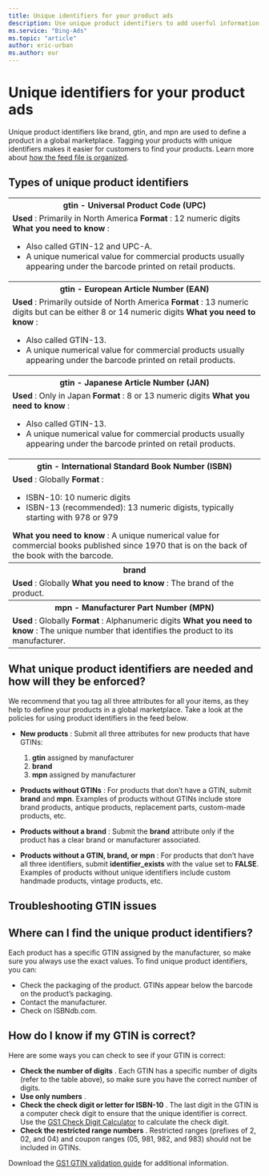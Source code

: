 ```yaml
---
title: Unique identifiers for your product ads
description: Use unique product identifiers to add userful information to your products.
ms.service: "Bing-Ads"
ms.topic: "article"
author: eric-urban
ms.author: eur
---
```


# Unique identifiers for your product ads

Unique product identifiers like brand, gtin, and mpn are used to define a product in a global marketplace. Tagging your products with unique identifiers makes it easier for customers to find your products. Learn more about [how the feed file is organized](./hlp_BA_CONC_AboutBingMerchantCenterCatalogFile.md).

## Types of unique product identifiers

<table>
  <tr>
    <th scope="col">gtin - Universal Product Code (UPC)</th>
  </tr>
  <tr>
    <td>
      <para>
          <strong>Used</strong> : Primarily in North America
        </para>
      <para>
          <strong>Format</strong> : 12 numeric digits
        </para>
      <para>
          <strong>What you need to know</strong> :
          <ul><li>Also called GTIN-12 and UPC-A.</li><li>A unique numerical value for commercial products usually appearing under the barcode printed on retail products.</li></ul></para>
    </td>
  </tr>
  <tr>
    <th scope="col">gtin - European Article Number (EAN)</th>
  </tr>
  <tr>
    <td>
      <para>
          <strong>Used</strong> : Primarily outside of North America
        </para>
      <para>
          <strong>Format</strong> : 13 numeric digits but can be either 8 or 14 numeric digits
        </para>
      <para>
          <strong>What you need to know</strong> :
          <ul><li>Also called GTIN-13.</li><li>A unique numerical value for commercial products usually appearing under the barcode printed on retail products.</li></ul></para>
    </td>
  </tr>
  <tr>
    <th scope="col">gtin - Japanese Article Number (JAN)</th>
  </tr>
  <tr>
    <td>
      <para>
          <strong>Used</strong> : Only in Japan
        </para>
      <para>
          <strong>Format</strong> : 8 or 13 numeric digits
        </para>
      <para>
          <strong>What you need to know</strong> :
          <ul><li>Also called GTIN-13.</li><li>A unique numerical value for commercial products usually appearing under the barcode printed on retail products.</li></ul></para>
    </td>
  </tr>
  <tr>
    <th scope="col">gtin - International Standard Book Number (ISBN)</th>
  </tr>
  <tr>
    <td>
      <para>
          <strong>Used</strong> : Globally
        </para>
      <para>
          <strong>Format</strong> :
          <ul><li>ISBN-10: 10 numeric digits</li><li>ISBN-13 (recommended): 13 numeric digists, typically starting with 978 or 979</li></ul></para>
      <para>
          <strong>What you need to know</strong> : A unique numerical value for commercial books published since 1970 that is on the back of the book with the barcode.
        </para>
    </td>
  </tr>
  <tr>
    <th scope="col">brand</th>
  </tr>
  <tr>
    <td>
      <para>
          <strong>Used</strong> : Globally
        </para>
      <para>
          <strong>What you need to know</strong> : The brand of the product.
        </para>
    </td>
  </tr>
  <tr>
    <th scope="col">mpn - Manufacturer Part Number (MPN)</th>
  </tr>
  <tr>
    <td>
      <para>
          <strong>Used</strong> : Globally
        </para>
      <para>
          <strong>Format</strong> : Alphanumeric digits
        </para>
      <para>
          <strong>What you need to know</strong> : The unique number that identifies the product to its manufacturer.
        </para>
    </td>
  </tr>
</table>

## What unique product identifiers are needed and how will they be enforced?

We recommend that you tag all three attributes for all your items, as they help to define your products in a global marketplace. Take a look at the policies for using product identifiers in the feed below.

- **New products** : Submit all three attributes for new products that have GTINs:       
   1. **gtin** assigned by manufacturer
   1. **brand**
   1. **mpn** assigned by manufacturer

- **Products without GTINs** : For products that don’t have a GTIN, submit **brand** and **mpn**. Examples of products without GTINs include store brand products, antique products, replacement parts, custom-made products, etc.
- **Products without a brand** : Submit the **brand** attribute only if the product has a clear brand or manufacturer associated.
- **Products without a GTIN, brand, or mpn** : For products that don’t have all three identifiers, submit **identifier_exists**  with the value set to **FALSE**. Examples of products without unique identifiers include custom handmade products, vintage products, etc.

## Troubleshooting GTIN issues

## Where can I find the unique product identifiers?
Each product has a specific GTIN assigned by the manufacturer, so make sure you always use the exact values. To find unique product identifiers, you can:

- Check the packaging of the product. GTINs appear below the barcode on the product’s packaging.
- Contact the manufacturer.
- Check on ISBNdb.com.

## How do I know if my GTIN is correct?
Here are some ways you can check to see if your GTIN is correct:

- **Check the number of digits** . Each GTIN has a specific number of digits (refer to the table above), so make sure you have the correct number of digits.
- **Use only numbers** .
- **Check the check digit or letter for ISBN-10** . The last digit in the GTIN is a computer check digit to ensure that the unique identifier is correct. Use the [GS1 Check Digit Calculator](https://go.microsoft.com/fwlink?LinkId=849051) to calculate the check digit.
- **Check the restricted range numbers** . Restricted ranges (prefixes of 2, 02, and 04) and coupon ranges (05, 981, 982, and 983) should not be included in GTINs.

Download the [GS1 GTIN validation guide](https://go.microsoft.com/fwlink?LinkId=849052) for additional information.


